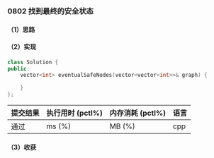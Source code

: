 ### 0802 找到最终的安全状态

#### （1）思路

#### （2）实现

```cpp
class Solution {
public:
    vector<int> eventualSafeNodes(vector<vector<int>>& graph) {

    }
};
```

| 提交结果 | 执行用时 (pctl%) | 内存消耗 (pctl%) | 语言 |
|:---------|:-----------------|:-----------------|:-----|
| 通过     |  ms (%)   |  MB (%)  | cpp  |

#### （3）收获
